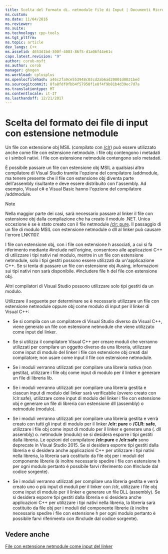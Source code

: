 ```yaml
---
title: Scelta del formato di. netmodule file di Input | Documenti Microsoft
ms.custom: 
ms.date: 11/04/2016
ms.reviewer: 
ms.suite: 
ms.technology: cpp-tools
ms.tgt_pltfrm: 
ms.topic: article
dev_langs: C++
ms.assetid: 4653d1bd-300f-4083-86f5-d1a06f44e61c
caps.latest.revision: "9"
author: corob-msft
ms.author: corob
manager: ghogen
ms.workload: cplusplus
ms.openlocfilehash: a46c2fa9ce553948c03cd2ab6ad20001d0021bed
ms.sourcegitcommit: 8fa8fdf0fbb4f57950f1e8f4f9b81b4d39ec7d7a
ms.translationtype: MT
ms.contentlocale: it-IT
ms.lasthandoff: 12/21/2017
---
```

# <a name="choosing-the-format-of-netmodule-input-files"></a>Scelta del formato dei file di input con estensione netmodule
Un file con estensione obj MSIL (compilato con [/clr](../../build/reference/clr-common-language-runtime-compilation.md)) può essere utilizzato anche come file con estensione netmodule.  i file obj contengono i metadati e i simboli nativi.  I file con estensione netmodule contengono solo metadati.  
  
 È possibile passare un file con estensione obj MSIL a qualsiasi altro compilatore di Visual Studio tramite l'opzione del compilatore /addmodule, ma tenere presente che il file con estensione obj diventa parte dell'assembly risultante e deve essere distribuito con l'assembly.  Ad esempio, Visual c# e Visual Basic hanno l'opzione del compilatore /addmodule.  
  
> [!NOTE]
>  Nella maggior parte dei casi, sarà necessario passare al linker il file con estensione obj dalla compilazione che ha creato il modulo .NET.  Unica eccezione è se è stato creato con il file netmodule [/clr: pure](../../build/reference/clr-common-language-runtime-compilation.md).  Il passaggio di un file di modulo MSIL con estensione netmodule o dll al linker può causare l'errore LNK1107.  
  
 I file con estensione obj, con i file con estensione h associati, a cui si fa riferimento mediante #include nell'origine, consentono alle applicazioni C++ di utilizzare i tipi nativi nel modulo, mentre in un file con estensione netmodule, solo i tipi gestiti possono essere utilizzati da un'applicazione C++.  Se si tenta di passare un file con estensione obj #using, informazioni sui tipi nativi non sarà disponibile. #includere file h del file con estensione obj.  
  
 Altri compilatori di Visual Studio possono utilizzare solo tipi gestiti da un modulo.  
  
 Utilizzare il seguente per determinare se è necessario utilizzare un file con estensione netmodule oppure obj come modulo di input per il linker di Visual C++:  
  
-   Se si compila con un compilatore di Visual Studio diverso da Visual C++, viene generato un file con estensione netmodule che viene utilizzato come input del linker.  
  
-   Se si utilizza il compilatore Visual C++ per creare moduli che verranno utilizzati per compilare un oggetto diverso da una libreria, utilizzare come input di modulo del linker i file con estensione obj creati dal compilatore; non usare come input il file con estensione netmodule.  
  
-   Se i moduli verranno utilizzati per compilare una libreria nativa (non gestita), utilizzare i file obj come input di modulo per il linker e generare un file di libreria lib.  
  
-   Se i moduli verranno utilizzati per compilare una libreria gestita e ciascun input di modulo del linker sarà verificabile (ovvero creato con /clr:safe), utilizzare come input di modulo del linker i file con estensione obj e generare un file di libreria con estensione dll (assembly) o netmodule (modulo).  
  
-   Se i moduli verranno utilizzati per compilare una libreria gestita e verrà creato con tutti gli input di modulo per il linker **/clr: pure** o **/CLR: safe**, utilizzare i file obj come input di modulo per il linker e generare una (. dll assembly) o. netmodule (modulo) se si desidera esporre i tipi gestiti dalla libreria. Le opzioni del compilatore **/clr:pure** e **/clr:safe** sono deprecate in Visual Studio 2015. Se si desidera esporre tipi gestiti dalla libreria e si desidera anche applicazioni C++ per utilizzare i tipi nativi nella libreria, la libreria sarà costituito da file obj per i moduli del componente librerie (è inoltre necessario spedire i file con estensione h per ogni modulo pertanto è possibile farvi riferimento con #include dal codice sorgente).  
  
-   Se i moduli verranno utilizzati per compilare una libreria gestita e verrà creato uno o più input di moduli per il linker con /clr, utilizzare i file obj come input di modulo per il linker e generare un file DLL (assembly).  Se si desidera esporre tipi gestiti dalla libreria e si desidera anche applicazioni C++ per utilizzare i tipi nativi nella libreria, la libreria sarà costituito da file obj per i moduli del componente librerie (è inoltre necessario spedire i file con estensione h per ogni modulo pertanto è possibile farvi riferimento con #include dal codice sorgente).  
  
## <a name="see-also"></a>Vedere anche  
 [File con estensione netmodule come input del linker](../../build/reference/netmodule-files-as-linker-input.md)